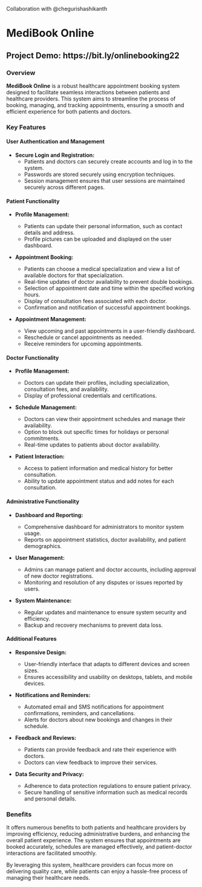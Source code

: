 <p>Collaboration with @chegurishashikanth</p>
<h1>MediBook Online</h1>
<h2>Project Demo: https://bit.ly/onlinebooking22
<h3>Overview</h3>

**MediBook Online** is a robust healthcare appointment booking system designed to facilitate seamless interactions between patients and healthcare providers. This system aims to streamline the process of booking, managing, and tracking appointments, ensuring a smooth and efficient experience for both patients and doctors.

### Key Features

#### User Authentication and Management
- **Secure Login and Registration:** 
  - Patients and doctors can securely create accounts and log in to the system.
  - Passwords are stored securely using encryption techniques.
  - Session management ensures that user sessions are maintained securely across different pages.

#### Patient Functionality
- **Profile Management:**
  - Patients can update their personal information, such as contact details and address.
  - Profile pictures can be uploaded and displayed on the user dashboard.

- **Appointment Booking:**
  - Patients can choose a medical specialization and view a list of available doctors for that specialization.
  - Real-time updates of doctor availability to prevent double bookings.
  - Selection of appointment date and time within the specified working hours.
  - Display of consultation fees associated with each doctor.
  - Confirmation and notification of successful appointment bookings.

- **Appointment Management:**
  - View upcoming and past appointments in a user-friendly dashboard.
  - Reschedule or cancel appointments as needed.
  - Receive reminders for upcoming appointments.

#### Doctor Functionality
- **Profile Management:**
  - Doctors can update their profiles, including specialization, consultation fees, and availability.
  - Display of professional credentials and certifications.

- **Schedule Management:**
  - Doctors can view their appointment schedules and manage their availability.
  - Option to block out specific times for holidays or personal commitments.
  - Real-time updates to patients about doctor availability.

- **Patient Interaction:**
  - Access to patient information and medical history for better consultation.
  - Ability to update appointment status and add notes for each consultation.

#### Administrative Functionality
- **Dashboard and Reporting:**
  - Comprehensive dashboard for administrators to monitor system usage.
  - Reports on appointment statistics, doctor availability, and patient demographics.

- **User Management:**
  - Admins can manage patient and doctor accounts, including approval of new doctor registrations.
  - Monitoring and resolution of any disputes or issues reported by users.

- **System Maintenance:**
  - Regular updates and maintenance to ensure system security and efficiency.
  - Backup and recovery mechanisms to prevent data loss.

#### Additional Features
- **Responsive Design:**
  - User-friendly interface that adapts to different devices and screen sizes.
  - Ensures accessibility and usability on desktops, tablets, and mobile devices.

- **Notifications and Reminders:**
  - Automated email and SMS notifications for appointment confirmations, reminders, and cancellations.
  - Alerts for doctors about new bookings and changes in their schedule.

- **Feedback and Reviews:**
  - Patients can provide feedback and rate their experience with doctors.
  - Doctors can view feedback to improve their services.

- **Data Security and Privacy:**
  - Adherence to data protection regulations to ensure patient privacy.
  - Secure handling of sensitive information such as medical records and personal details.

### Benefits

It offers numerous benefits to both patients and healthcare providers by improving efficiency, reducing administrative burdens, and enhancing the overall patient experience. The system ensures that appointments are booked accurately, schedules are managed effectively, and patient-doctor interactions are facilitated smoothly.

By leveraging this system, healthcare providers can focus more on delivering quality care, while patients can enjoy a hassle-free process of managing their healthcare needs.
